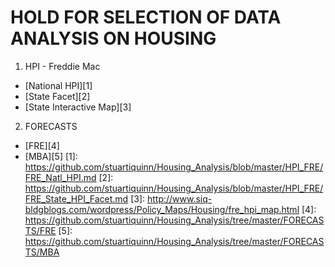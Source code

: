 # HOLD FOR SELECTION OF DATA ANALYSIS ON HOUSING

1. HPI - Freddie Mac
  * [National HPI][1]
  * [State Facet][2]
  * [State Interactive Map][3]

2. FORECASTS
 * [FRE][4]
 * [MBA][5]
[1]: https://github.com/stuartiquinn/Housing_Analysis/blob/master/HPI_FRE/FRE_Natl_HPI.md
[2]: https://github.com/stuartiquinn/Housing_Analysis/blob/master/HPI_FRE/FRE_State_HPI_Facet.md
[3]: http://www.siq-bldgblogs.com/wordpress/Policy_Maps/Housing/fre_hpi_map.html
[4]: https://github.com/stuartiquinn/Housing_Analysis/tree/master/FORECASTS/FRE
[5]: https://github.com/stuartiquinn/Housing_Analysis/tree/master/FORECASTS/MBA
